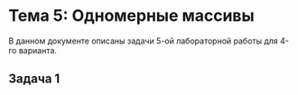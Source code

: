 <h1>Тема 5: Одномерные массивы</h1>
<p>В данном документе описаны задачи 5-ой лабораторной работы для 4-го варианта.</p>
<h2>Задача 1</h2>
